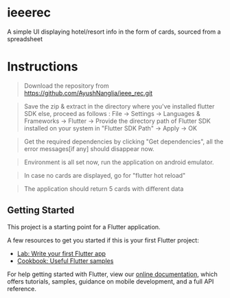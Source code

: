 # ieeerec

A simple UI displaying hotel/resort info in the form of cards, sourced from a spreadsheet

# Instructions
> Download the repository from https://github.com/AyushNanglia/ieee_rec.git

> Save the zip & extract in the directory where you've installed flutter SDK else, proceed as follows :
  File -> Settings -> Languages & Frameworks -> Flutter -> Provide the directory path of Flutter SDK installed on your system in "Flutter SDK Path" -> Apply -> OK

> Get the required dependencies by clicking "Get dependencies", all the error messages[if any] should disappear now.

> Environment is all set now, run the application on android emulator.

> In case no cards are displayed, go for "flutter hot reload"

> The application should return 5 cards with different data

## Getting Started

This project is a starting point for a Flutter application.

A few resources to get you started if this is your first Flutter project:

- [Lab: Write your first Flutter app](https://flutter.dev/docs/get-started/codelab)
- [Cookbook: Useful Flutter samples](https://flutter.dev/docs/cookbook)

For help getting started with Flutter, view our
[online documentation](https://flutter.dev/docs), which offers tutorials,
samples, guidance on mobile development, and a full API reference.
